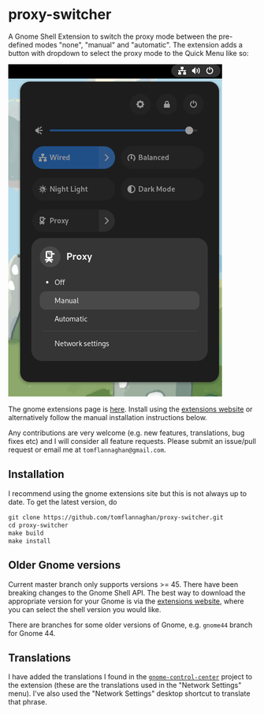 proxy-switcher
==============

A Gnome Shell Extension to switch the proxy mode between the pre-defined modes "none", "manual" and "automatic". The extension adds a button with dropdown to select the proxy mode to the Quick Menu like so:

![Screenshot](screenshot.png)

The gnome extensions page is [here](https://extensions.gnome.org/extension/771/proxy-switcher/). Install using the [extensions website](https://extensions.gnome.org/extension/771/proxy-switcher/) or alternatively follow the manual installation instructions below.

Any contributions are very welcome (e.g. new features, translations, bug fixes etc) and I will consider all feature requests. Please submit an issue/pull request or email me at `tomflannaghan@gmail.com`.

## Installation

I recommend using the gnome extensions site but this is not always up to date. To get the latest version, do

    git clone https://github.com/tomflannaghan/proxy-switcher.git
    cd proxy-switcher
    make build
    make install

## Older Gnome versions

Current master branch only supports versions >= 45. There have been breaking changes to the Gnome Shell API. The best way to download the appropriate version for your Gnome is via the [extensions website](https://extensions.gnome.org/extension/771/proxy-switcher/), where
you can select the shell version you would like.

There are branches for some older versions of Gnome, e.g. `gnome44` branch for Gnome 44.

## Translations

I have added the translations I found in the [`gnome-control-center`](https://git.gnome.org/browse/gnome-control-center) project to the extension (these are the translations used in the "Network Settings" menu). I've also used the "Network Settings" desktop shortcut to translate that phrase.
